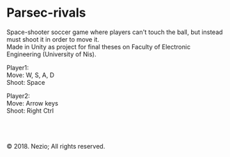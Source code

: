 # Parsec-rivals

Space-shooter soccer game where players can't touch the ball, but instead must shoot it in order to move it.</br>
Made in Unity as project for final theses on Faculty of Electronic Engineering (University of Nis).

Player1:
</br>Move: W, S, A, D
</br>Shoot: Space

Player2:
</br>Move: Arrow keys
</br>Shoot: Right Ctrl

</br></br></br>
© 2018. Nezio; All rights reserved.
